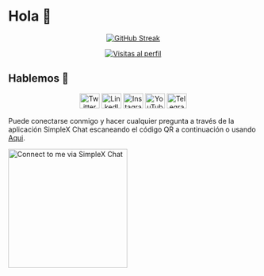 # Hola 👋

<div align="center">
  
  [![GitHub Streak](https://streak-stats.demolab.com?user=arielhernandezcl&theme=dark&hide_border=true&date_format=j%20M%5B%20Y%5D&mode=weekly&card_width=900&card_height=250)](https://git.io/streak-stats)
  
  [![Visitas al perfil](https://visitcount.itsvg.in/api?id=arielhernandezcl&icon=0&color=0)](https://visitcount.itsvg.in)

</div>

## Hablemos 💬

<p align="center">
  <a href="https://twitter.com/AriHernandezCL" target="_blank"><img src="https://www.svgrepo.com/show/489937/twitter.svg" alt="Twitter" height="30" width="40" /></a>
  <a href="https://www.linkedin.com/in/arielhernandezcl/" target="_blank"><img src="https://www.svgrepo.com/show/452051/linkedin.svg" alt="LinkedIn" height="30" width="40" /></a>
  <a href="https://www.instagram.com/arielhernandezcl/" target="_blank"><img src="https://www.svgrepo.com/show/452229/instagram-1.svg" alt="Instagram" height="30" width="40" /></a>
  <a href="https://www.youtube.com/channel/UCvtm9e0UWIrU5TEyNhBn4UQ" target="_blank"><img src="https://www.svgrepo.com/show/475700/youtube-color.svg" alt="YouTube" height="30" width="40" /></a>
  <a href="https://t.me/arielhernandez" target="_blank"><img src="https://www.svgrepo.com/show/452115/telegram.svg" alt="Telegram" height="30" width="40" /></a>
</p>

Puede conectarse conmigo y hacer cualquier pregunta a través de la aplicación SimpleX Chat escaneando el código QR a continuación o usando [Aqui](https://simplex.chat/contact#/?v=2-7&smp=smp%3A%2F%2FZKe4uxF4Z_aLJJOEsC-Y6hSkXgQS5-oc442JQGkyP8M%3D%40smp17.simplex.im%2FUJDUOlX233L6XZl2U4yLXNPlcNV2BH_L%23%2F%3Fv%3D1-3%26dh%3DMCowBQYDK2VuAyEAhQzGfkZB_b8Eh5i3HAYZgaxd0wmvEeWDVZuyyQ-74kQ%253D%26srv%3Dogtwfxyi3h2h5weftjjpjmxclhb5ugufa5rcyrmg7j4xlch7qsr5nuqd.onion).

<img alt="Connect to me via SimpleX Chat" src="./simplex.jpg" width="240" />
